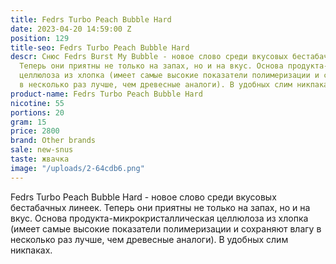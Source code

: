 ```yaml
---
title: Fedrs Turbo Peach Bubble Hard
date: 2023-04-20 14:59:00 Z
position: 129
title-seo: Fedrs Turbo Peach Bubble Hard
descr: Снюс Fedrs Burst My Bubble - новое слово среди вкусовых бестабачных линеек.
  Теперь они приятны не только на запах, но и на вкус. Основа продукта-микрокристаллическая
  целлюлоза из хлопка (имеет самые высокие показатели полимеризации и сохраняют влагу
  в несколько раз лучше, чем древесные аналоги). В удобных слим никпаках.
product-name: Fedrs Turbo Peach Bubble Hard
nicotine: 55
portions: 20
gram: 15
price: 2800
brand: Other brands
sale: new-snus
taste: жвачка
image: "/uploads/2-64cdb6.png"
---
```


Fedrs Turbo Peach Bubble Hard - новое слово среди вкусовых бестабачных линеек. Теперь они приятны не только на запах, но и на вкус. Основа продукта-микрокристаллическая целлюлоза из хлопка (имеет самые высокие показатели полимеризации и сохраняют влагу в несколько раз лучше, чем древесные аналоги). В удобных слим никпаках.
